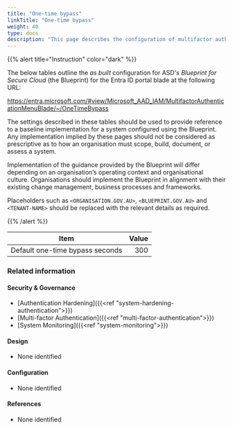 ```yaml
---
title: "One-time bypass"
linkTitle: "One-time bypass"
weight: 40
type: docs
description: "This page describes the configuration of multifactor authentication within Microsoft Entra ID associated with systems built according to the guidance provided by ASD's Blueprint for Secure Cloud."
---
```


{{% alert title="Instruction" color="dark" %}}
 
The below tables outline the *as built* configuration for ASD's *Blueprint for Secure Cloud* (the Blueprint) for the Entra ID portal blade at the following URL:

https://entra.microsoft.com/#view/Microsoft_AAD_IAM/MultifactorAuthenticationMenuBlade/~/OneTimeBypass
 
The settings described in these tables should be used to provide reference to a baseline implementation for a system configured using the Blueprint. Any implementation implied by these pages should not be considered as prescriptive as to how an organisation must scope, build, document, or assess a system.

Implementation of the guidance provided by the Blueprint will differ depending on an organisation’s operating context and organisational culture. Organisations should implement the Blueprint in alignment with their existing change management, business processes and frameworks.

Placeholders such as `<ORGANISATION.GOV.AU>`, `<BLUEPRINT.GOV.AU>` and `<TENANT-NAME>` should be replaced with the relevant details as required.
 
{{% /alert %}}

| Item                            | Value |
| ------------------------------- | ----: |
| Default one-time bypass seconds |   300 |

### Related information

#### Security & Governance

* [Authentication Hardening]({{<ref "system-hardening-authentication">}})
* [Multi-factor Authentication]({{<ref "multi-factor-authentication">}})
* [System Monitoring]({{<ref "system-monitoring">}})
  
#### Design

* None identified
  
#### Configuration

* None identified

#### References

* None identified


